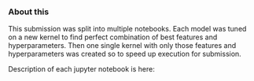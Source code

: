 ### About this

This submission was split into multiple notebooks. Each model was tuned on a new kernel to find perfect combination of best features and hyperparameters. Then one single kernel with only those features and hyperparameters was created so to speed up execution for submission.

Description of each jupyter notebook is here:
